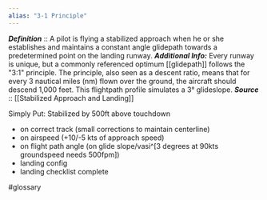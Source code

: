 ```yaml
---
alias: "3-1 Principle"
---
```


***Definition***    :: A pilot is flying a stabilized approach when he or she establishes and maintains a constant angle glidepath towards a predetermined point on the landing runway.
***Additional Info:*** Every runway is unique, but a commonly referenced optimum [[glidepath]] follows the "3:1" principle. The principle, also seen as a descent ratio, means that for every 3 nautical miles (nm) flown over the ground, the aircraft should descend 1,000 feet. This flightpath profile simulates a 3° glideslope.
***Source***         :: [[Stabilized Approach and Landing]]

Simply Put: Stabilized by 500ft above touchdown
- on correct track (small corrections to maintain centerline)
- on airspeed (+10/-5 kts of approach speed)
- on flight path angle (on glide slope/vasi^[3 degrees at 90kts groundspeed needs 500fpm])
- landing config
- landing checklist complete

#glossary